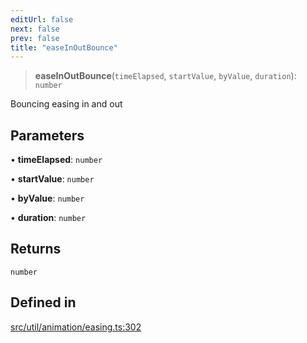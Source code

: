```yaml
---
editUrl: false
next: false
prev: false
title: "easeInOutBounce"
---
```


> **easeInOutBounce**(`timeElapsed`, `startValue`, `byValue`, `duration`): `number`

Bouncing easing in and out

## Parameters

• **timeElapsed**: `number`

• **startValue**: `number`

• **byValue**: `number`

• **duration**: `number`

## Returns

`number`

## Defined in

[src/util/animation/easing.ts:302](https://github.com/fabricjs/fabric.js/blob/5c1240d8b4662e45868dd33f385f941de21c8e9c/src/util/animation/easing.ts#L302)
